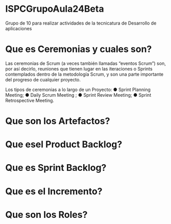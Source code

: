 # ISPCGrupoAula24Beta
Grupo de 10 para realizar actividades de la tecnicatura de Desarrollo de aplicaciones

# Que es Ceremonias y cuales son?

Las ceremonias de Scrum (a veces también llamadas “eventos Scrum”) son, por así decirlo, reuniones que tienen lugar en las iteraciones o Sprints contemplados dentro de la metodología Scrum, y son una parte importante del progreso de cualquier proyecto.

Los tipos de ceremonias a lo largo de un Proyecto: 
● Sprint Planning Meeting;
● Daily Scrum Meeting ;
● Sprint Review Meeting; 
● Sprint Retrospective Meeting.


# Que son los Artefactos?

# Que esel Product Backlog?

# Que es Sprint Backlog?

# Que es el Incremento?

# Que son los Roles?
